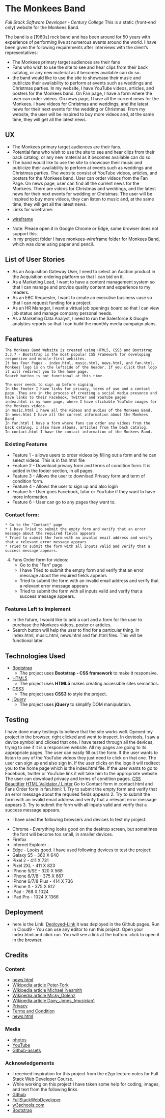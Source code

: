# The Monkees Band 
_Full Stack Software Developer - Century College_
This is a static (front-end only) website for the Monkees Band. 

The band is a [1960s] rock band and has been around for 50 years with experience of performing live at numerous events around the world. 
I have been given the following requirements after interviews with the client’s representatives:
- The Monkees primary target audiences are their fans 
- Fans who wish to use the site to see and hear clips from their back catalog, or any new material as it becomes available can do so.
- the band would like to use the site to showcase their music and publicize their availability to perform at events such as weddings and Christmas parties.
In my website, I have YouTube videos, articles, and posters for the Monkees band. On Fan page, I have a form where the user can order videos. On news page, I have all the current news for the Monkees. I have videos for Christmas and weddings, and the latest news for their next events for the wedding or Christmas.
From my website, the user will be inspired to buy more videos and, at the same time, they will get all the latest news.

## UX
* The Monkees primary target audiences are their fans. 
* Potential fans who wish to use the site to see and hear clips from their back catalog, or any new material as it becomes available can do so.
* The band would like to use the site to showcase their music and publicize their availability to perform at events such as weddings and Christmas parties.
The website consist of YouTube videos, articles, and posters for the Monkees band. User can order videos from the Fan Page. On news page, 
user can find all the current news for the Monkees. There are videos for Christmas and weddings, and the latest news for their next events for wedding or Christmas.
The user will be inspired to buy more videos, they can listen to music and, at the same time, they will get all the latest news.
* Links for wireframe:
- [wireframe](https://balsamiq.cloud/skwqn76/pgqbr93) 
* Note: Please open it in Google Chrome or Edge, some browser does not support this.
* In my project folder I have monkees-wireframe folder for Monkees Band, which was done using paper and pencil.



## List of User Stories
- As an Acquisition Gateway User, I need to select an Auction product in the Acquisition ordering platform so that I can bid on it.
- As a Marketing Lead, I want to have a content management system so that I can manage and provide quality content and experience to my readers.
- As an EBC Requester, I want to create an executive business case so that I can request funding for a project.
- As an HR Manager, I want a virtual job openings board so that I can view job status and manage company personal needs.
- As a Marketing Data Analyst, I need to run the Salesforce & Google analytics reports so that I can build the monthly media campaign plans.

## Features

 ````
The Monkees Band Website is created using HTML5, CSS3 and Bootstrap 3.3.7 - Bootstrap is the most popular CSS Framework for developing responsive and mobile-first websites.
It has Four Pages - index.html, music.html, news.html, and fan.html.
Monkees logo is on the leftside of the header. If you click that logo it will redirect you to the home page. 
Search button is not functional at this time.

The user needs to sign up before signing. 
In the footer I have links for privacy, terms of use and a contact page. They are in the process of creating a social media presence and have links to their Facebook, Twitter and YouTube pages
index.html is my home page, where I have clickable YouTube images for the Monkees videos.
in music.html I have all the videos and audios of the Monkees Band.
In news.html I have all the current information about the Monkees Band.
In fan.html I have a form where fans can order any videos from the back catalog. I also have albums, articles from the back catalog.
In contact.html I have the contact information of the Monkees Band.
````
 ### Existing Features
- Feature 1 - allows users to order videos by filling out a form and he can select videos. This is in fan.html file
- Feature 2 - Download privacy form and terms of condition form. It is added in the footer section, in all pages.
- Feature 3 - Allows the user to download Privacy form and term of condition form.
- Feature 4 - Allows the user to sign up and also login
- Feature 5 - User goes Facebook, tutor or YouTube if they want to have more information.
- Feature 6 - User can go to any pages they want to.
### Contact form:
    * Go to the "Contact" page
    * I have Tried to submit the empty form and verify that an error message about the required fields appears
    * Tried to submit the form with an invalid email address and verify that a relevant error message appears
    * Tried to submit the form with all inputs valid and verify that a success message appears.
4. Fans Order form for videos:
    * Go to the "Fan" page
    * I have Tried to submit the empty form and verify that an error message about the required fields appears
    * Tried to submit the form with an invalid email address and verify that a relevant error message appears
    * Tried to submit the form with all inputs valid and verify that a success message appears.
 
### Features Left to Implement
- In the future, I would like to add a cart and a form for the user to purchase the Monkees videos, poster or articles.
- Search button will help the user to find for a particular thing. In index.html, music.html, news.html and fan.html files. This will be functional later.
## Technologies Used
- [Bootstrap](https://getbootstrap.com/docs/4.2/getting-started/introduction/) 
    - The project uses **Bootstrap - CSS framework** to make it responsive.
- [HTML5](https://www.w3schools.com/html/html5_intro.asp)
    - The project uses **HTML5** makes creating accessible sites semantics.
- [CSS3](https://www.w3schools.com/css/default.asp)
    - The project uses **CSS3** to style the project. 
- [jQuery](https://jquery.com)
    - The project uses **jQuery** to simplify DOM manipulation.
## Testing
I have done many testings to believe that the site works well. Opened my project in the browser, right clicked and went to inspect. 
In devtools, I saw a device symbol and clicked that one. I have tested through all the devices, trying to see if it is a responsive website.
All my pages are going to its appropriate pages. The user can easily fill out the form. If the user wants to listen to any of the YouTube
videos they just need to click on that one. The user can sign up and also sign in. If the user clicks on the logo it will redirect you to
the home page which is the index.html file. If the user wants to go to Facebook, twitter or YouTube link it will take him to the appropriate
website.
The user can download privacy and terms of condition pages.
[CSS Beautifier](https://www.freeformatter.com/css-beautifier.html#ad-output)
[HTML Validator / Linter](https://www.freeformatter.com/html-validator.html)
Go to Contact form in contact.html and Fans Order form in fan.html:
    1. Try to submit the empty form and verify that an error message about the required fields appears
    2. Try to submit the form with an invalid email address and verify that a relevant error message appears
    3. Try to submit the form with all inputs valid and verify that a success message appears.
  *  I have used the following browsers and devices to test my project.
  - Chrome - Everything looks good on the desktop screen, but sometimes the font will become too small, in smaller devices.
  - Firefox
  - Internet Explorer . 
  - Edge - Looks good.
  I have used following devices to test the project:
  - Galaxy S5 - 360 X 640
  - Pixel 2 - 411 X 731
  - Pixel 2XL - 411 X 823
  - iPhone 5/SE - 320 X 568
  - iPhone 6/7/8 - 375 X 667
  - iPhone 6/7/8 Plus - 414 X 736
  - iPhone X - 375 X 812 
  - iPad -   768 X 1024
  - iPad Pro - 1024 X 1366
  
## Deployment 

* here is the Link:
  [Deployed-Link](https://sabrinadowla14.github.io/Project1-The-Monkees-Band/index.html) it was deployed in the Github pages.
  Run in Cloud9 - You can use any editor to run this project. Open your index.html and click run. You will see a link at the bottom. click to open it in the browser.
## Credits

### Content
- [news.html](https://www.songkick.com/artists/485568-monkees)
- [Wikipedia article Peter-Tork](https://en.wikipedia.org/wiki/Peter_Tork)
- [Wikipedia article Michael_Nesmith](https://en.wikipedia.org/wiki/Michael_Nesmith)
- [Wikipedia article Micky_Dolenz](https://en.wikipedia.org/wiki/Micky_Dolenz)
- [Wikipedia article Davy_Jones_(musician)](https://en.wikipedia.org/wiki/Davy_Jones_(musician))
- [Privacy](https://www.bbb.org/greater-san-francisco/for-businesses/toolkits1/sample-privacy-policy/)
- [Terms and Condition](http://templatelab.com/terms-and-conditions-templates/#Terms_and_Conditions_Templates) 
- [news.html](https://www.monkees.com/)

### Media
- [photos](https://www.google.com/search?q=the+monkees+free+images&tbm=isch&source=hp&sa=X&ved=2ahUKEwjdqrbS46XgAhUG04MKHRvzCYUQsAR6BAgDEAE&biw=1536&bih=70)
- [YouTube](www.youtube.com)
- [Github-assets](https://github.com/Code-Institute-Org/project-assets)


### Acknowledgements
 - I received inspiration for this project from the e2go lecture notes for Full Stack Web Developer Course.
 - While working on this project I have taken some help for coding, images, and text from the following links.
 - [Github](https://github.com/) 
 - [FullStackWebDeveloper](https://courses.codeinstitute.net/program/FullstackWebDeveloper)
 - [w3schools.com](www.w3schools.com)
 - [Bootstrap](https://getbootstrap.com/docs/4.2/getting-started/introduction/) 
 
 

  
